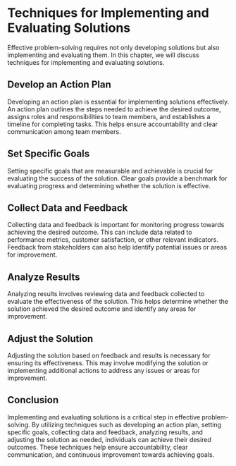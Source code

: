 Techniques for Implementing and Evaluating Solutions
======================================================================================================

Effective problem-solving requires not only developing solutions but also implementing and evaluating them. In this chapter, we will discuss techniques for implementing and evaluating solutions.

Develop an Action Plan
----------------------

Developing an action plan is essential for implementing solutions effectively. An action plan outlines the steps needed to achieve the desired outcome, assigns roles and responsibilities to team members, and establishes a timeline for completing tasks. This helps ensure accountability and clear communication among team members.

Set Specific Goals
------------------

Setting specific goals that are measurable and achievable is crucial for evaluating the success of the solution. Clear goals provide a benchmark for evaluating progress and determining whether the solution is effective.

Collect Data and Feedback
-------------------------

Collecting data and feedback is important for monitoring progress towards achieving the desired outcome. This can include data related to performance metrics, customer satisfaction, or other relevant indicators. Feedback from stakeholders can also help identify potential issues or areas for improvement.

Analyze Results
---------------

Analyzing results involves reviewing data and feedback collected to evaluate the effectiveness of the solution. This helps determine whether the solution achieved the desired outcome and identify any areas for improvement.

Adjust the Solution
-------------------

Adjusting the solution based on feedback and results is necessary for ensuring its effectiveness. This may involve modifying the solution or implementing additional actions to address any issues or areas for improvement.

Conclusion
----------

Implementing and evaluating solutions is a critical step in effective problem-solving. By utilizing techniques such as developing an action plan, setting specific goals, collecting data and feedback, analyzing results, and adjusting the solution as needed, individuals can achieve their desired outcomes. These techniques help ensure accountability, clear communication, and continuous improvement towards achieving goals.
